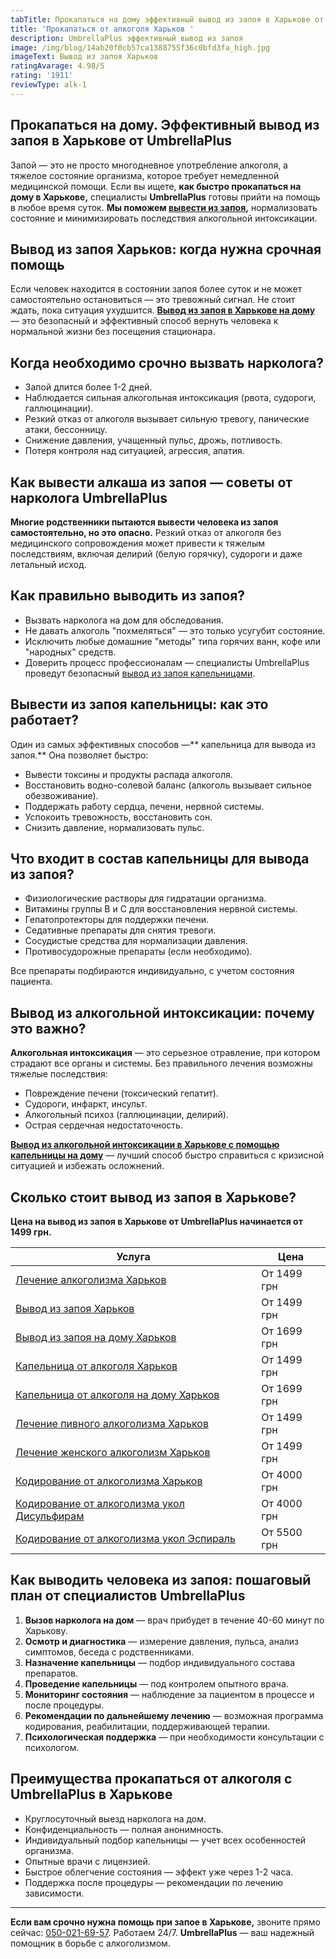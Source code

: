 ```yaml
---
tabTitle: Прокапаться на дому эффективный вывод из запоя в Харькове от UmbrellaPlus
title: 'Прокапаться от алкоголя Харьков '
description: UmbrellaPlus эффективный вывод из запоя
image: /img/blog/14ab20f0cb57ca1388755f36c0bfd3fa_high.jpg
imageText: Вывод из запоя Харьков
ratingAvarage: 4.98/5
rating: '1911'
reviewType: alk-1
---
```


## Прокапаться на дому. Эффективный вывод из запоя в Харькове от UmbrellaPlus

Запой — это не просто многодневное употребление алкоголя, а тяжелое состояние организма, которое требует немедленной медицинской помощи. Если вы ищете, **как быстро прокапаться на дому в Харькове,** специалисты **UmbrellaPlus** готовы прийти на помощь в любое время суток. **Мы поможем [вывести из запоя](https://umbrella-plus.com.ua/kharkiv/vivod-iz-zapoia-kharkiv/),** нормализовать состояние и минимизировать последствия алкогольной интоксикации.

## Вывод из запоя Харьков: когда нужна срочная помощь

Если человек находится в состоянии запоя более суток и не может самостоятельно остановиться — это тревожный сигнал. Не стоит ждать, пока ситуация ухудшится. **[Вывод из запоя в Харькове на дому](https://umbrella-plus.com.ua/kharkiv/vivod-iz-zapoia-na-domy-kharkiv/)** — это безопасный и эффективный способ вернуть человека к нормальной жизни без посещения стационара.

## Когда необходимо срочно вызвать нарколога?

* Запой длится более 1-2 дней.
* Наблюдается сильная алкогольная интоксикация (рвота, судороги, галлюцинации).
* Резкий отказ от алкоголя вызывает сильную тревогу, панические атаки, бессонницу.
* Снижение давления, учащенный пульс, дрожь, потливость.
* Потеря контроля над ситуацией, агрессия, апатия.

## Как вывести алкаша из запоя — советы от нарколога UmbrellaPlus

**Многие родственники пытаются вывести человека из запоя самостоятельно, но это опасно.** Резкий отказ от алкоголя без медицинского сопровождения может привести к тяжелым последствиям, включая делирий (белую горячку), судороги и даже летальный исход.

## Как правильно выводить из запоя?

* Вызвать нарколога на дом для обследования.
* Не давать алкоголь "похмеляться" — это только усугубит состояние.
* Исключить любые домашние "методы" типа горячих ванн, кофе или "народных" средств.
* Доверить процесс профессионалам — специалисты UmbrellaPlus проведут безопасный [вывод из запоя капельницами](https://umbrella-plus.com.ua/kharkiv/kapelnica_ot_alkogola_kharkiv/).

## Вывести из запоя капельницы: как это работает?

Один из самых эффективных способов —\*\* капельница для вывода из запоя.\*\* Она позволяет быстро:

* Вывести токсины и продукты распада алкоголя.
* Восстановить водно-солевой баланс (алкоголь вызывает сильное обезвоживание).
* Поддержать работу сердца, печени, нервной системы.
* Успокоить тревожность, восстановить сон.
* Снизить давление, нормализовать пульс.

## Что входит в состав капельницы для вывода из запоя?

* Физиологические растворы для гидратации организма.
* Витамины группы B и C для восстановления нервной системы.
* Гепатопротекторы для поддержки печени.
* Седативные препараты для снятия тревоги.
* Сосудистые средства для нормализации давления.
* Противосудорожные препараты (если необходимо).

Все препараты подбираются индивидуально, с учетом состояния пациента.

## Вывод из алкогольной интоксикации: почему это важно?

**Алкогольная интоксикация** — это серьезное отравление, при котором страдают все органы и системы. Без правильного лечения возможны тяжелые последствия:

* Повреждение печени (токсический гепатит).
* Судороги, инфаркт, инсульт.
* Алкогольный психоз (галлюцинации, делирий).
* Острая сердечная недостаточность.

**[Вывод из алкогольной интоксикации в Харькове с помощью капельницы на дому](https://umbrella-plus.com.ua/kharkiv/kapelnica_ot_alkogola_na_domy_kharkiv/)** — лучший способ быстро справиться с кризисной ситуацией и избежать осложнений.

## Сколько стоит вывод из запоя в Харькове?

**Цена на вывод из запоя в Харькове от UmbrellaPlus начинается от 1499 грн.** 

| Услуга                                                                                                                         | Цена        |
| ------------------------------------------------------------------------------------------------------------------------------ | ----------- |
| [Лечение алкоголизма Харьков](https://umbrella-plus.com.ua/kharkiv/lechenie-alkogolizma-kharkiv/)                              | От 1499 грн |
| [Вывод из запоя Харьков](https://umbrella-plus.com.ua/kharkiv/vivod-iz-zapoia-kharkiv/)                                        | От 1499 грн |
| [Вывод из запоя на дому Харьков](https://umbrella-plus.com.ua/kharkiv/vivod-iz-zapoia-na-domy-kharkiv/)                        | От 1699 грн |
| [Капельница от алкоголя Харьков](https://umbrella-plus.com.ua/kharkiv/kapelnica_ot_alkogola_kharkiv/)                          | От 1499 грн |
| [Капельница от алкоголя на дому Харьков](https://umbrella-plus.com.ua/kharkiv/kapelnica_ot_alkogola_na_domy_kharkiv/)          | От 1699 грн |
| [Лечение пивного алкоголизма Харьков](https://umbrella-plus.com.ua/kharkiv/lechenie-pivnogo-alkogolizma-kharkiv/)              | От 1499 грн |
| [Лечение женского алкоголизм Харьков](https://umbrella-plus.com.ua/kharkiv/lechenie-jenskogo-alkogolizma-kharkiv/)             | От 1499 грн |
| [Кодирование от алкоголизма Харьков](https://umbrella-plus.com.ua/kharkiv/kodirovka-ot-alkogolia-kharkiv/)                     | От 4000 грн |
| [Кодирование от алкоголизма укол Дисульфирам](https://umbrella-plus.com.ua/kharkiv/kodirovka-ot-alkogolia-disulfiram-kharkiv/) | От 4000 грн |
| [Кодирование от алкоголизма укол Эспираль](https://umbrella-plus.com.ua/kharkiv/kodirovka-ot-alkogolizma-espiarl-kharkiv/)     | От 5500 грн |

## Как выводить человека из запоя: пошаговый план от специалистов UmbrellaPlus

1. **Вызов нарколога на дом** — врач прибудет в течение 40-60 минут по Харькову.
2. **Осмотр и диагностика** — измерение давления, пульса, анализ симптомов, беседа с родственниками.
3. **Назначение капельницы** — подбор индивидуального состава препаратов.
4. **Проведение капельницы** — под контролем опытного врача.
5. **Мониторинг состояния** — наблюдение за пациентом в процессе и после процедуры.
6. **Рекомендации по дальнейшему лечению** — возможная программа кодирования, реабилитации, поддерживающей терапии.
7. **Психологическая поддержка** — при необходимости консультации с психологом.

## Преимущества прокапаться от алкоголя с UmbrellaPlus в Харькове

* Круглосуточный выезд нарколога на дом.
* Конфиденциальность — полная анонимность.
* Индивидуальный подбор капельницы — учет всех особенностей организма.
* Опытные врачи с лицензией.
* Быстрое облегчение состояния — эффект уже через 1-2 часа.
* Поддержка после процедуры — рекомендации по лечению зависимости.

***

**Если вам срочно нужна помощь при запое в Харькове,** звоните прямо сейчас: [050-021-69-57](tel:0500216957). Работаем 24/7.
**UmbrellaPlus** — ваш надежный помощник в борьбе с алкоголизмом.
